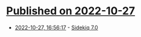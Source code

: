 # [Published on 2022-10-27](index.md)

* [2022-10-27, 16:56:17](https://lobste.rs/s/rq0qy3/sidekiq_7_0) - [Sidekiq 7.0](https://www.mikeperham.com/2022/10/27/introducing-sidekiq-7.0/)
